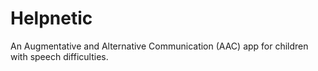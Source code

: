 # Helpnetic

An Augmentative and Alternative Communication (AAC) app for children with speech difficulties. 


